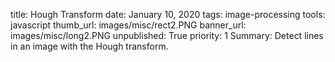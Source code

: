 title:  Hough Transform
date: January 10, 2020
tags:  image-processing
tools: javascript
thumb_url: images/misc/rect2.PNG
banner_url: images/misc/long2.PNG
unpublished: True
priority: 1
Summary: Detect lines in an image with the Hough transform.